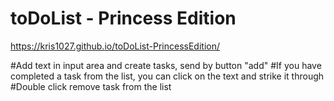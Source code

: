 # toDoList - Princess Edition

https://kris1027.github.io/toDoList-PrincessEdition/

#Add text in input area and create tasks, send by button "add"
#If you have completed a task from the list, you can click on the text and strike it through
#Double click remove task from the list
